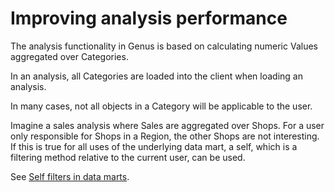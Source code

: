 # Improving analysis performance

The analysis functionality in Genus is based on calculating numeric Values aggregated over Categories.

In an analysis, all Categories are loaded into the client when loading an analysis.

In many cases, not all objects in a Category will be applicable to the user.

Imagine a sales analysis where Sales are aggregated over Shops. For a user only responsible for Shops in a Region, the other Shops are not interesting. If this is true for all uses of the underlying data mart,  a self, which is a filtering method relative to the current user, can be used.

See [Self filters in data marts](../data-marts/self-filters.md).
